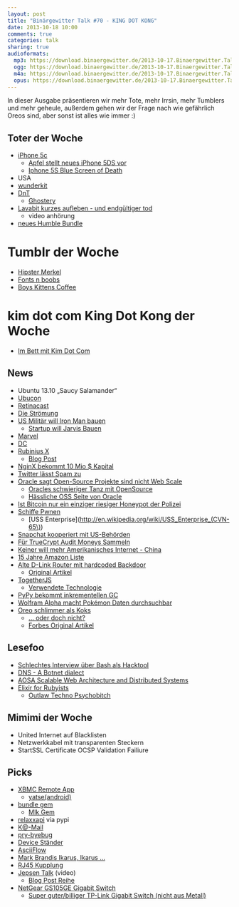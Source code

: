 ```yaml
---
layout: post
title: "Binärgewitter Talk #70 - KING DOT KONG"
date: 2013-10-18 10:00
comments: true
categories: talk
sharing: true
audioformats:
  mp3: https://download.binaergewitter.de/2013-10-17.Binaergewitter.Talk.70.mp3
  ogg: https://download.binaergewitter.de/2013-10-17.Binaergewitter.Talk.70.ogg
  m4a: https://download.binaergewitter.de/2013-10-17.Binaergewitter.Talk.70.m4a
  opus: https://download.binaergewitter.de/2013-10-17.Binaergewitter.Talk.70.opus
---
```

In dieser Ausgabe präsentieren wir mehr Tote, mehr Irrsin, mehr Tumblers und mehr geheule, außerdem gehen wir der Frage nach wie gefährlich Oreos sind, aber sonst ist alles wie immer :)

## Toter der Woche

- [iPhone 5c](http://www.heise.de/mac-and-i/meldung/Bericht-Apple-justiert-iPhone-Produktion-nach-1980288.html)
    - [Apfel stellt neues iPhone 5DS vor](http://www.mobilegeeks.de/apple-iphone-5ds-vorgestellt-video/)
    - [Iphone 5S Blue Screen of Death](http://www.theverge.com/2013/10/11/4826934/iphone-5s-blue-screen-reboots)
- USA
- [wunderkit](http://www.wunderkit.com/)
- [DnT](http://www.heise.de/newsticker/meldung/Privatsphaere-im-Web-Do-not-Track-Standard-droht-das-Aus-1978057.html)
    - [Ghostery](http://www.ghostery.com)
- [Lavabit kurzes aufleben - und endgültiger tod](http://www.zdnet.de/88172415/snowdens-e-mail-dienst-lavabit-bietet-kunden-kurzzeitig-moeglichkeit-zur-datensicherung/)
   - video anhörung
- [neues Humble Bundle](https://www.humblebundle.com)

# Tumblr der Woche

- [Hipster Merkel](http://hipstermerkel.tumblr.com/)
- [Fonts n boobs](http://fonts-n-boobs.tumblr.com/)
- [Boys Kittens Coffee](http://boyskittenscoffee.tumblr.com/)

# kim dot com King Dot Kong der Woche

- [Im Bett mit Kim Dot Com](http://www.t-online.de/unterhaltung/tv/id_66010236/jenke-von-wilmsdorff-bekommt-neue-rtl-show-er-trifft-kim-dotcom.html)

## News

- Ubuntu 13.10 „Saucy Salamander“
- [Ubucon](http://ubucon.de)
- [Retinacast](http://retinacast.de)
- [Die Strömung](http://www.xn--die-strmung-xfb.de/)
- [US Militär will Iron Man bauen](http://www.bbc.co.uk/news/technology-24474336)
    * [Startup will Jarvis Bauen](http://www.forbes.com/sites/tonybradley/2013/10/14/one-startup-strives-to-make-iron-mans-j-a-r-v-i-s-a-reality/)
- [Marvel](http://de.wikipedia.org/wiki/Marvel)
- [DC](http://de.wikipedia.org/wiki/DC_Comics)
- [Rubinius X](http://x.rubini.us/)
  * [Blog Post](http://rubini.us/2013/10/15/introducing-rubinius-x/)
- [NginX bekommt 10 Mio $ Kapital](http://nginx.com/news/nginx-inc-raises-10m-series-b-round/)
- [Twitter lässt Spam zu](http://www.heise.de/newsticker/meldung/Twitter-laesst-Direktnachrichten-aller-Follower-zu-1979446.html)
- [Oracle sagt Open-Source Projekte sind nicht Web Scale](http://developers.slashdot.org/story/13/10/15/1828211/oracle-attacks-open-source-says-community-developed-code-is-inferior)
    * [Oracles schwieriger Tanz mit OpenSource](http://www.heise.de/developer/meldung/Oracles-schwieriger-Tanz-mit-Open-Source-1980465.html/from/atom10?wt_mc=rss.developer.beitrag.atom)
    * [Hässliche OSS Seite von Oracle](https://oss.oracle.com/)
- [Ist Bitcoin nur ein einziger riesiger Honeypot der Polizei](http://ianso.blogspot.be/2013/10/bitcoin-as-law-enforcementnatsec.html)
- [Schiffe Pwnen](http://www.net-security.org/secworld.php?id=15781)
    * [USS Enterprise](http://en.wikipedia.org/wiki/USS_Enterprise_(CVN-65\))
- [Snapchat kooperiert mit US-Behörden](http://www.gulli.com/news/22549-snapchat-kooperiert-mit-us-behoerden-2013-10-16)
- [Für TrueCrypt Audit Moneys Sammeln](http://arstechnica.com/security/2013/10/new-effort-to-fully-audit-truecrypt-raises-over-16000-in-a-few-short-weeks/)
- [Keiner will mehr Amerikanisches Internet - China](http://www.businessweek.com/articles/2013-10-14/chinas-state-press-calls-for-building-a-de-americanized-world)
- [15 Jahre Amazon Liste](http://www.welt.de/wirtschaft/webwelt/article120912124/Amazon-nennt-meistgekaufte-Produkte-aller-Zeiten.html)
- [Alte D-Link Router mit hardcoded Backdoor](https://isc.sans.edu/diary/Old+D-Link+routers+with+coded+backdoor/16802)
   - [Original Artikel](http://www.devttys0.com/2013/10/reverse-engineering-a-d-link-backdoor/)
- [TogetherJS](https://hacks.mozilla.org/2013/10/introducing-togetherjs/)
    * [Verwendete Technologie](https://togetherjs.com/docs/#technology-overview)
- [PyPy bekommt inkrementellen GC](http://morepypy.blogspot.de/2013/10/incremental-garbage-collector-in-pypy.html)
- [Wolfram Alpha macht Pokémon Daten durchsuchbar](http://blog.wolframalpha.com/2013/10/10/gotta-compute-em-all-wolframalphas-new-data-about-pokemon/)
- [Oreo schlimmer als Koks](http://www.n24.de/n24/Wissen/d/3684490/das-gefaehrliche-geheimnis-der-oreo-kekse.html)
   - [... oder doch nicht?](http://science.slashdot.org/story/13/10/16/2014241/no-oreos-arent-as-addictive-as-cocaine)
   - [Forbes Original Artikel](http://www.forbes.com/sites/alicegwalton/2013/10/16/why-your-brain-treats-oreos-like-a-drug/)

## Lesefoo

- [Schlechtes Interview über Bash als Hacktool](http://www.forbes.com/sites/michaelvenables/2013/10/10/how-they-popped-the-penguin-the-linux-bash-attack-its-impact-on-user-data-security/)
- [DNS - A Botnet dialect](http://de.slideshare.net/ffranz/rootedcon2012-dns-a-botnet-dialect-carlos-diaz-francisco-j-gomez)
- [AOSA Scalable Web Architecture and Distributed Systems](http://aosabook.org/en/distsys.html)
- [Elixir for Rubyists](http://www.natescottwest.com/blog/2013/09/26/elixir-for-rubyists/)
    * [Outlaw Techno Psychobitch](http://www.gar1t.com/blog/otp.html)

## Mimimi der Woche

- United Internet auf Blacklisten
- Netzwerkkabel mit transparenten Steckern
- StartSSL Certificate OCSP Validation Failiure

## Picks

- [XBMC Remote App](https://itunes.apple.com/de/app/official-xbmc-remote/id520480364?l=en&mt=8)
   - [yatse(android)](https://play.google.com/store/apps/details?id=org.leetzone.android.yatsewidgetfree&hl=de)
- [bundle gem](http://bundler.io/v1.3/man/bundle.1.html)
    * [Mlk Gem](https://github.com/pfleidi/mlk)
- [relaxxapi](https://pypi.python.org/pypi/relaxxapi) via pypi
- [K@-Mail](http://1gravity.com/)
- [pry-byebug](https://github.com/deivid-rodriguez/pry-byebug)
- [Device Ständer](http://www.amazon.de/dp/B00B2HXC1O?tag=pfleidi-21)
- [AsciiFlow](http://www.asciiflow.com/#Draw)
- [Mark Brandis Ikarus, Ikarus ...](http://www.amazon.de/gp/product/B00DYFCXWQ/ref=as_li_ss_tl?ie=UTF8&camp=1638&creative=19454&creativeASIN=B00DYFCXWQ&linkCode=as2&tag=trektrip)
- [RJ45 Kupplung](http://www.amazon.de/dp/B006XPC1YO?tag=pfleidi-21)
- [Jepsen Talk](http://www.youtube.com/watch?v=NsI51Mo6r3o) (video)
    * [Blog Post Reihe](http://aphyr.com/tags/jepsen)
- [NetGear GS105GE Gigabit Switch](http://www.amazon.de/dp/B0000X5IQ8?tag=pfleidi-21)
   * [Super guter/billiger TP-Link Gigabit Switch (nicht aus Metall)](http://www.amazon.de/dp/B000N99BBC?tag=krebsco-21)


